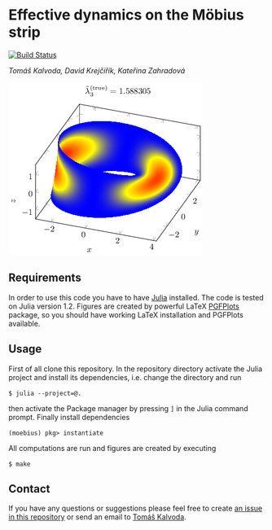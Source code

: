 
# Effective dynamics on the Möbius strip

[![Build Status](https://travis-ci.com/kalvotom/moebius.svg?branch=master)](https://travis-ci.com/kalvotom/moebius)

*Tomáš Kalvoda, David Krejčiřík, Kateřina Zahradová*

![Mobius strip](images/moebius.png)

## Requirements

In order to use this code you have to have [Julia](https://www.julialang.org) installed.
The code is tested on Julia version 1.2. 
Figures are created by powerful LaTeX [PGFPlots](https://ctan.org/pkg/pgfplots) package, so you should have working LaTeX installation and PGFPlots available.

## Usage

First of all clone this repository.
In the repository directory activate the Julia project and install its dependencies, i.e. change the directory and run

```
$ julia --project=@.
```

then activate the Package manager by pressing `]` in the Julia command prompt.
Finally install dependencies

```
(moebius) pkg> instantiate
```

All computations are run and figures are created by executing

```
$ make
```

## Contact

If you have any questions or suggestions please feel free to create [an issue in this repository](https://github.com/kalvotom/moebius/issues/new) or send an email to [Tomáš Kalvoda](mailto:tom.kalvoda@gmail.com).
